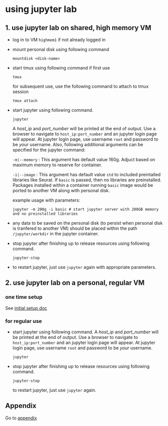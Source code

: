 # using jupyter lab

## 1. use jupyter lab on shared, high memory VM
- log in to VM `highmem1` if not already logged in
- mount personal disk using following command
    ```
    mountdisk <disk-name>
    ```
- start tmux using following command if first use
    ```
    tmux
    ```
    for subsequent use, use the following command to attach to tmux session
    ```
    tmux attach
    ```
- start jupyter using following command. 
    ```
    jupyter
    ```
    A _host_ip_ and _port_number_ will be
    printed at the end of output. Use a browser to navigate to
    ```host_ip:port_number``` and an jupyter login page will appear. At jupyter
    login page, use username ```root``` and password to be _your_ username.
    Also, following additional arguments can be specified for the jupyter command:

    `-m|--memory` : This argument has default value 160g. Adjuct based on maximum memory to reserve for container.

    `-i|--image` : This argument has default value `std` to included preintalled libraries like Seurat. If `basic` is passed, then no libraries are preinstalled. Packages installed within a container running `basic` image would be ported to another VM along with personal disk.

    example usage with parameters:

    ```
    jupyter -m 200g -i basic # start jupyter server with 200GB memory and no preinstalled libraries
    ```
- any data to be saved on the personal disk (to persist when personal disk is tranfered to another VM) should be placed within the path `/jupyter/workdir` in the jupyter container.

- stop jupyter after finishing up to release resources using following command. 
    ```
    jupyter-stop
    ```
- to restart jupyter, just use ```jupyter``` again with appropriate parameters.


## 2. use jupyter lab on a personal, regular VM

### one time setup

See [initial setup doc](/docs/initial.md)  

### for regular use

- start jupyter using following command. A _host_ip_ and _port_number_ will be
printed at the end of output. Use a browser to navigate to
```host_ip:port_number``` and an jupyter login page will appear. At jupyter
login page, use username ```root``` and password to be _your_ username.
    ```
    jupyter
    ```
- stop jupyter after finishing up to release resources using following command. 
    ```
    jupyter-stop
    ```
    to restart jupyter, just use ```jupyter``` again.

## Appendix

Go to [appendix](/docs/appendix.md)
